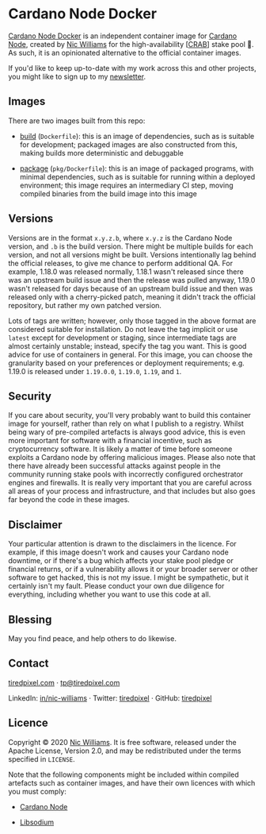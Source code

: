 # Cardano Node Docker

[Cardano Node Docker](https://github.com/tiredpixel/cardano-node-docker) is an independent container image for [Cardano Node](https://github.com/input-output-hk/cardano-node), created by [Nic Williams](https://www.tiredpixel.com/) for the high-availability [[CRAB](https://www.tiredpixel.com/cardano-stake-pool/)] stake pool 🦀. As such, it is an opinionated alternative to the official container images.

If you'd like to keep up-to-date with my work across this and other projects, you might like to sign up to my [newsletter](https://www.tiredpixel.com/#newsletter).


## Images

There are two images built from this repo:

- [build](https://hub.docker.com/repository/docker/tiredpixel/cardano-node-build) (`Dockerfile`): this is an image of dependencies, such as is suitable for development; packaged images are also constructed from this, making builds more deterministic and debuggable

- [package](https://hub.docker.com/repository/docker/tiredpixel/cardano-node) (`pkg/Dockerfile`): this is an image of packaged programs, with minimal dependencies, such as is suitable for running within a deployed environment; this image requires an intermediary CI step, moving compiled binaries from the build image into this image


## Versions

Versions are in the format `x.y.z.b`, where `x.y.z` is the Cardano Node version, and `.b` is the build version. There might be multiple builds for each version, and not all versions might be built. Versions intentionally lag behind the official releases, to give me chance to perform additional QA. For example, 1.18.0 was released normally, 1.18.1 wasn't released since there was an upstream build issue and then the release was pulled anyway, 1.19.0 wasn't released for days because of an upstream build issue and then was released only with a cherry-picked patch, meaning it didn't track the official repository, but rather my own patched version.

Lots of tags are written; however, only those tagged in the above format are considered suitable for installation. Do not leave the tag implicit or use `latest` except for development or staging, since intermediate tags are almost certainly unstable; instead, specify the tag you want. This is good advice for use of containers in general. For this image, you can choose the granularity based on your preferences or deployment requirements; e.g. 1.19.0 is released under `1.19.0.0`, `1.19.0`, `1.19`, and `1`.


## Security

If you care about security, you'll very probably want to build this container image for yourself, rather than rely on what I publish to a registry. Whilst being wary of pre-compiled artefacts is always good advice, this is even more important for software with a financial incentive, such as cryptocurrency software. It is likely a matter of time before someone exploits a Cardano node by offering malicious images. Please also note that there have already been successful attacks against people in the community running stake pools with incorrectly configured orchestrator engines and firewalls. It is really very important that you are careful across all areas of your process and infrastructure, and that includes but also goes far beyond the code in these images.


## Disclaimer

Your particular attention is drawn to the disclaimers in the licence. For example, if this image doesn't work and causes your Cardano node downtime, or if there's a bug which affects your stake pool pledge or financial returns, or if a vulnerability allows it or your broader server or other software to get hacked, this is not my issue. I might be sympathetic, but it certainly isn't my fault. Please conduct your own due diligence for everything, including whether you want to use this code at all.


## Blessing

May you find peace, and help others to do likewise.


## Contact

[tiredpixel.com](https://www.tiredpixel.com/) · [tp@tiredpixel.com](mailto:tp@tiredpixel.com)

LinkedIn: [in/nic-williams](https://www.linkedin.com/in/nic-williams/) · Twitter: [tiredpixel](https://twitter.com/tiredpixel) · GitHub: [tiredpixel](https://github.com/tiredpixel)


## Licence

Copyright © 2020 [Nic Williams](https://www.tiredpixel.com/). It is free software, released under the Apache License, Version 2.0, and may be redistributed under the terms specified in `LICENSE`.

Note that the following components might be included within compiled artefacts such as container images, and have their own licences with which you must comply:

- [Cardano Node](https://github.com/input-output-hk/cardano-node)

- [Libsodium](https://github.com/input-output-hk/libsodium)
